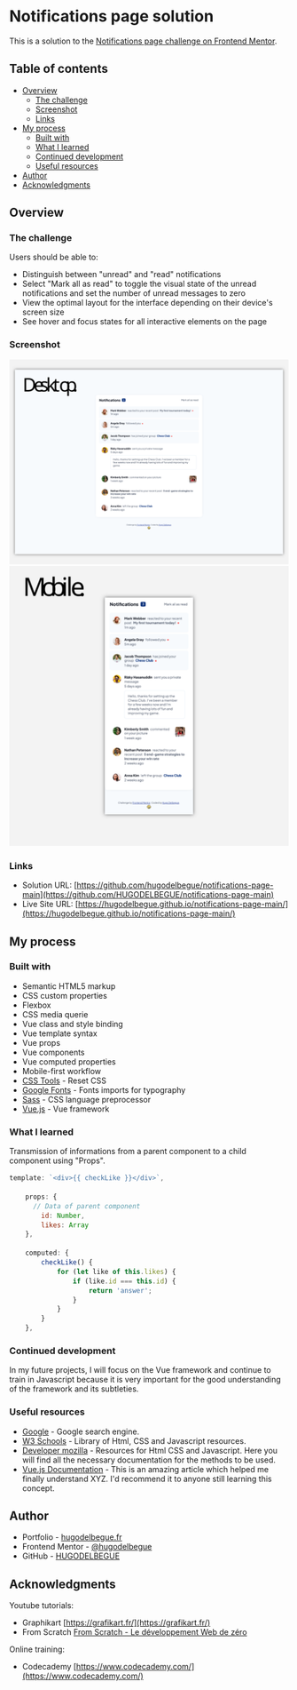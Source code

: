 # Notifications page solution

This is a solution to the [Notifications page challenge on Frontend Mentor](https://www.frontendmentor.io/challenges/notifications-page-DqK5QAmKbC).

## Table of contents

- [Overview](#overview)
  - [The challenge](#the-challenge)
  - [Screenshot](#screenshot)
  - [Links](#links)
- [My process](#my-process)
  - [Built with](#built-with)
  - [What I learned](#what-i-learned)
  - [Continued development](#continued-development)
  - [Useful resources](#useful-resources)
- [Author](#author)
- [Acknowledgments](#acknowledgments)

## Overview

### The challenge

Users should be able to:

- Distinguish between "unread" and "read" notifications
- Select "Mark all as read" to toggle the visual state of the unread notifications and set the number of unread messages to zero
- View the optimal layout for the interface depending on their device's screen size
- See hover and focus states for all interactive elements on the page

### Screenshot

![](./design/preview_desktop.svg)
![](./design/preview_mobile.svg)

### Links

- Solution URL: [https://github.com/hugodelbegue/notifications-page-main](https://github.com/HUGODELBEGUE/notifications-page-main)
- Live Site URL: [https://hugodelbegue.github.io/notifications-page-main/](https://hugodelbegue.github.io/notifications-page-main/)

## My process

### Built with

- Semantic HTML5 markup
- CSS custom properties
- Flexbox
- CSS media querie
- Vue class and style binding
- Vue template syntax
- Vue props
- Vue components
- Vue computed properties
- Mobile-first workflow
- [CSS Tools](https://meyerweb.com/eric/tools/css/reset/) - Reset CSS
- [Google Fonts](https://fonts.google.com/) - Fonts imports for typography
- [Sass](https://sass-lang.com/) - CSS language preprocessor
- [Vue.js](https://vuejs.org/) - Vue framework

### What I learned

Transmission of informations from a parent component to a child component using "Props".

```js
template: `<div>{{ checkLike }}</div>`,

    props: {
      // Data of parent component
        id: Number,
        likes: Array
    },

    computed: {
        checkLike() {
            for (let like of this.likes) {
                if (like.id === this.id) {
                    return 'answer';
                }
            }
        }
    },
```

### Continued development

In my future projects, I will focus on the Vue framework and continue to train in Javascript because it is very important for the good understanding of the framework and its subtleties.

### Useful resources

- [Google](https://www.google.com/) - Google search engine.
- [W3 Schools](https://www.w3schools.com/) - Library of Html, CSS and Javascript resources.
- [Developer mozilla](https://developer.mozilla.org/fr/) - Resources for Html CSS and Javascript. Here you will find all the necessary documentation for the methods to be used.
- [Vue.js Documentation](https://vuejs.org/guide/introduction.html) - This is an amazing article which helped me finally understand XYZ. I'd recommend it to anyone still learning this concept.

## Author

- Portfolio - [hugodelbegue.fr](https://hugodelbegue.fr/)
- Frontend Mentor - [@hugodelbegue](https://www.frontendmentor.io/profile/HUGODELBEGUE)
- GitHub - [HUGODELBEGUE](https://github.com/HUGODELBEGUE)

## Acknowledgments

Youtube tutorials:

- Graphikart [https://grafikart.fr/](https://grafikart.fr/)
- From Scratch [From Scratch - Le développement Web de zéro](https://www.youtube.com/@FromScratchDeveloppementWeb/featured)

Online training:

- Codecademy [https://www.codecademy.com/](https://www.codecademy.com/)
